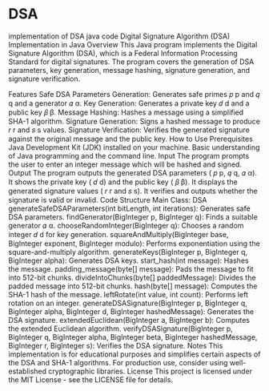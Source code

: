 # DSA
implementation of DSA java code Digital Signature Algorithm (DSA) Implementation in Java Overview This Java program implements the Digital Signature Algorithm (DSA), which is a Federal Information Processing Standard for digital signatures. The program covers the generation of DSA parameters, key generation, message hashing, signature generation, and signature verification.

Features Safe DSA Parameters Generation: Generates safe primes 𝑝 p and 𝑞 q and a generator 𝛼 α. Key Generation: Generates a private key 𝑑 d and a public key 𝛽 β. Message Hashing: Hashes a message using a simplified SHA-1 algorithm. Signature Generation: Signs a hashed message to produce 𝑟 r and 𝑠 s values. Signature Verification: Verifies the generated signature against the original message and the public key. How to Use Prerequisites Java Development Kit (JDK) installed on your machine. Basic understanding of Java programming and the command line. Input The program prompts the user to enter an integer message which will be hashed and signed. Output The program outputs the generated DSA parameters ( 𝑝 p, 𝑞 q, 𝛼 α). It shows the private key ( 𝑑 d) and the public key ( 𝛽 β). It displays the generated signature values ( 𝑟 r and 𝑠 s). It verifies and outputs whether the signature is valid or invalid. Code Structure Main Class: DSA generateSafeDSAParameters(int bitLength, int iterations): Generates safe DSA parameters. findGenerator(BigInteger p, BigInteger q): Finds a suitable generator 𝛼 α. chooseRandomInteger(BigInteger q): Chooses a random integer 𝑑 d for key generation. squareAndMultiply(BigInteger base, BigInteger exponent, BigInteger modulo): Performs exponentiation using the square-and-multiply algorithm. generateKeys(BigInteger p, BigInteger q, BigInteger alpha): Generates DSA keys. start_hash(int message): Hashes the message. padding_message(byte[] message): Pads the message to fit into 512-bit chunks. divideIntoChunks(byte[] paddedMessage): Divides the padded message into 512-bit chunks. hash(byte[] message): Computes the SHA-1 hash of the message. leftRotate(int value, int count): Performs left rotation on an integer. generateDSASignature(BigInteger p, BigInteger q, BigInteger alpha, BigInteger d, BigInteger hashedMessage): Generates the DSA signature. extendedEuclidean(BigInteger a, BigInteger b): Computes the extended Euclidean algorithm. verifyDSASignature(BigInteger p, BigInteger q, BigInteger alpha, BigInteger beta, BigInteger hashedMessage, BigInteger r, BigInteger s): Verifies the DSA signature. Notes This implementation is for educational purposes and simplifies certain aspects of the DSA and SHA-1 algorithms. For production use, consider using well-established cryptographic libraries. License This project is licensed under the MIT License - see the LICENSE file for details.
